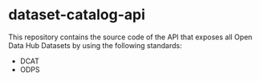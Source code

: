 # dataset-catalog-api

This repository contains the source code of the API that exposes all Open Data Hub Datasets by using the following standards:

- DCAT
- ODPS
